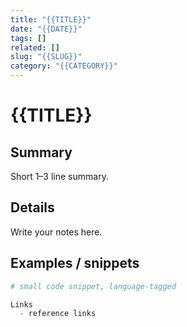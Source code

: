 ```yaml
---
title: "{{TITLE}}"
date: "{{DATE}}"
tags: []
related: []
slug: "{{SLUG}}"
category: "{{CATEGORY}}"
---
```


# {{TITLE}}

## Summary
Short 1–3 line summary.

## Details
Write your notes here.

## Examples / snippets
```python
# small code snippet, language-tagged

Links
  - reference links
```
